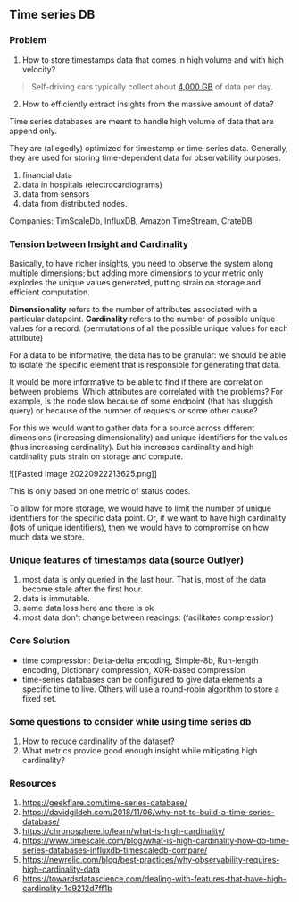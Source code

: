 ## Time series DB
###  Problem
1. How to store timestamps data that comes in high volume and with high velocity?

> Self-driving cars typically collect about [4,000 GB](https://www.information-age.com/tconnected-car-data-explosion-123473363) of data per day. 

2. How to efficiently extract insights from the massive amount of data?

Time series databases are meant to handle high volume of data that are append only. 

They are (allegedly) optimized for timestamp or time-series data. Generally, they are used for storing time-dependent data for observability purposes.
1. financial data
2. data in hospitals (electrocardiograms) 
3. data from sensors   
4. data from distributed nodes.  
 
 Companies: TimScaleDb, InfluxDB, Amazon TimeStream, CrateDB

### Tension between Insight and Cardinality
Basically, to have richer insights, you need to observe the system along multiple dimensions; but adding more dimensions to your metric only explodes the unique values generated, putting strain on storage and efficient computation.

__Dimensionality__ refers to the number of attributes associated with a particular datapoint.
__Cardinality__ refers to the number of possible unique values for a record. (permutations of all the possible unique values for each attribute)

For a data to be informative, the data has to be granular: we should be able to isolate the specific element that is responsible for generating that data.

It would be more informative to be able to find if there are correlation between problems. Which attributes are correlated with the problems? For example, is the node slow because of some endpoint (that has sluggish query) or because of the number of requests or some other cause?

For this we would want to gather data for a source across different dimensions (increasing dimensionality) and unique identifiers for the values (thus increasing cardinality). But his increases cardinality and high cardinality puts strain on storage and compute.

![[Pasted image 20220922213625.png]]

This is only based on one metric of status codes.

To allow for more storage, we would have to limit the number of unique identifiers for the specific data point. Or, if we want to have high cardinality (lots of unique identifiers), then we would have to compromise on how much data we store.

### Unique features of timestamps data (source Outlyer)
1.  most data is only queried in the last hour. That is, most of the data become stale after the first hour.
2.  data is immutable.
3.  some data loss here and there is ok
4.  most data don't change between readings: (facilitates compression)

### Core Solution
- time compression: Delta-delta encoding, Simple-8b, Run-length encoding, Dictionary compression, XOR-based compression
- time-series databases can be configured to give data elements a specific time to live. Others will use a round-robin algorithm to store a fixed set.

### Some questions to consider while using time series db
1. How to reduce cardinality of the dataset?
2. What metrics provide good enough insight while mitigating high cardinality?

### **Resources**
1. https://geekflare.com/time-series-database/
2. https://davidgildeh.com/2018/11/06/why-not-to-build-a-time-series-database/
3. https://chronosphere.io/learn/what-is-high-cardinality/
4. https://www.timescale.com/blog/what-is-high-cardinality-how-do-time-series-databases-influxdb-timescaledb-compare/
5. https://newrelic.com/blog/best-practices/why-observability-requires-high-cardinality-data
6. https://towardsdatascience.com/dealing-with-features-that-have-high-cardinality-1c9212d7ff1b